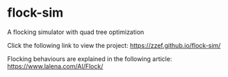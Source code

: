 # flock-sim
A flocking simulator with quad tree optimization

Click the following link to view the project: https://zzef.github.io/flock-sim/

Flocking behaviours are explained in the following article:
https://www.lalena.com/AI/Flock/
